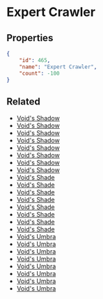 # Expert Crawler

<no description available>

## Properties

```json
{
    "id": 465,
    "name": "Expert Crawler",
    "count": -100
}
```

## Related

- [Void's Shadow](../items/14663-void-s-shadow.md)
- [Void's Shadow](../items/14664-void-s-shadow.md)
- [Void's Shadow](../items/14665-void-s-shadow.md)
- [Void's Shadow](../items/14666-void-s-shadow.md)
- [Void's Shadow](../items/14667-void-s-shadow.md)
- [Void's Shadow](../items/14668-void-s-shadow.md)
- [Void's Shadow](../items/14669-void-s-shadow.md)
- [Void's Shadow](../items/14670-void-s-shadow.md)
- [Void's Shade](../items/14671-void-s-shade.md)
- [Void's Shade](../items/14672-void-s-shade.md)
- [Void's Shade](../items/14673-void-s-shade.md)
- [Void's Shade](../items/14674-void-s-shade.md)
- [Void's Shade](../items/14675-void-s-shade.md)
- [Void's Shade](../items/14676-void-s-shade.md)
- [Void's Shade](../items/14677-void-s-shade.md)
- [Void's Shade](../items/14678-void-s-shade.md)
- [Void's Umbra](../items/14679-void-s-umbra.md)
- [Void's Umbra](../items/14680-void-s-umbra.md)
- [Void's Umbra](../items/14681-void-s-umbra.md)
- [Void's Umbra](../items/14682-void-s-umbra.md)
- [Void's Umbra](../items/14683-void-s-umbra.md)
- [Void's Umbra](../items/14684-void-s-umbra.md)
- [Void's Umbra](../items/14685-void-s-umbra.md)
- [Void's Umbra](../items/14686-void-s-umbra.md)

